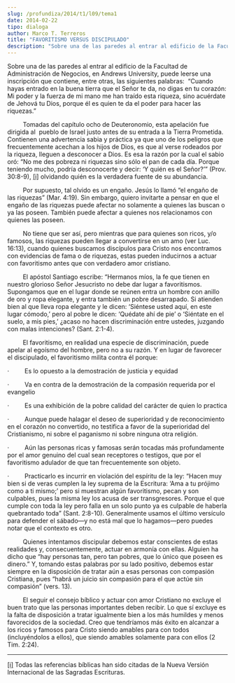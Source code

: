 ```yaml
---
slug: /profundiza/2014/t1/l09/tema1
date: 2014-02-22
tipo: dialoga
author: Marco T. Terreros
title: "FAVORITISMO VERSUS DISCIPULADO"
description: "Sobre una de las paredes al entrar al edificio de la Facultad de Administración  de Negocios, en Andrews University, puede leerse una inscripción que contiene,  entre otras, las siguientes palabras: “Cuando hayas entrado en la buena tierra  que el Señor te da, no digas en tu c..."
---
```


Sobre una de las paredes al entrar al edificio de la Facultad de Administración de Negocios, en Andrews University, puede leerse una inscripción que contiene, entre otras, las siguientes palabras:  “Cuando hayas entrado en la buena tierra que el Señor te da, no digas en tu corazón: Mi poder y la fuerza de mi mano me han traído esta riqueza, sino acuérdate de Jehová tu Dios, porque él es quien te da el poder para hacer las riquezas.”

         Tomadas del capítulo ocho de Deuteronomio, esta apelación fue dirigida al  pueblo de Israel justo antes de su entrada a la Tierra Prometida. Contienen una advertencia sabia y práctica ya que uno de los peligros que frecuentemente acechan a los hijos de Dios, es que al verse rodeados por la riqueza, lleguen a desconocer a Dios. Es esa la razón por la cual el sabio oró: “No me des pobreza ni riquezas sino sólo el pan de cada día. Porque teniendo mucho, podría desconocerte y decir: ‘Y quién es el Señor?’” (Prov. 30:8-9), [[i]](#_edn1 "") olvidando quién es la verdadera fuente de su abundancia.

         Por supuesto, tal olvido es un engaño. Jesús lo llamó “el engaño de las riquezas” (Mar. 4:19). Sin embargo, quiero invitarte a pensar en que el engaño de las riquezas puede afectar no solamente a quienes las buscan o ya las poseen. También puede afectar a quienes nos relacionamos con quienes las poseen.

         No tiene que ser así, pero mientras que para quienes son ricos, y/o famosos, las riquezas pueden llegar a convertirse en un amo (ver Luc. 16:13), cuando quienes buscamos discípulos para Cristo nos encontramos con evidencias de fama o de riquezas, estas pueden inducirnos a actuar con favoritismo antes que con verdadero amor cristiano.

         El apóstol Santiago escribe: “Hermanos míos, la fe que tienen en nuestro glorioso Señor Jesucristo no debe dar lugar a favoritismos. Supongamos que en el lugar donde se reúnen entra un hombre con anillo de oro y ropa elegante, y entra también un pobre desarrapado. Si atienden bien al que lleva ropa elegante y le dicen: ‘Siéntese usted aquí, en este lugar cómodo,’ pero al pobre le dicen: ‘Quédate ahí de pie’ o ‘Siéntate en el suelo, a mis pies,’ ¿acaso no hacen discriminación entre ustedes, juzgando con malas intenciones? (Sant. 2:1-4).

         El favoritismo, en realidad una especie de discriminación, puede apelar al egoísmo del hombre, pero no a su razón. Y en lugar de favorecer el discipulado, el favoritismo milita contra él porque:

·         Es lo opuesto a la demostración de justicia y equidad

·         Va en contra de la demostración de la compasión requerida por el evangelio

·         Es una exhibición de la pobre calidad del carácter de quien lo practica

·         Aunque puede halagar el deseo de superioridad y de reconocimiento en el corazón no convertido, no testifica a favor de la superioridad del Cristianismo, ni sobre el paganismo ni sobre ninguna otra religión.

·         Aún las personas ricas y famosas serán tocadas más profundamente por el amor genuino del cual sean receptores o testigos, que por el favoritismo adulador de que tan frecuentemente son objeto.

·         Practicarlo es incurrir en violación del espíritu de la ley: “Hacen muy bien si de veras cumplen la ley suprema de la Escritura: ‘Ama a tu prójimo como a ti mismo;’ pero si muestran algún favoritismo, pecan y son culpables, pues la misma ley los acusa de ser transgresores. Porque el que cumple con toda la ley pero falla en un solo punto ya es culpable de haberla quebrantado toda” (Sant. 2:8-10). Generalmente usamos el último versículo para defender el sábado—y no está mal que lo hagamos—pero puedes notar que el contexto es otro.

         Quienes intentamos discipular debemos estar conscientes de estas realidades y, consecuentemente, actuar en armonía con ellas. Alguien ha dicho que “hay personas tan, pero tan pobres, que lo único que poseen es dinero.” Y, tomando estas palabras por su lado positivo, debemos estar siempre en la disposición de tratar aún a esas personas con compasión Cristiana, pues “habrá un juicio sin compasión para el que actúe sin compasión” (vers. 13).

         El seguir el consejo bíblico y actuar con amor Cristiano no excluye el buen trato que las personas importantes deben recibir. Lo que sí excluye es la falta de disposición a tratar igualmente bien a los más humildes y menos favorecidos de la sociedad. Creo que tendríamos más éxito en alcanzar a los ricos y famosos para Cristo siendo amables para con todos (incluyéndolos a ellos), que siendo amables solamente para con ellos (2 Tim. 2:24).

* * *

[[i]](#_ednref1 "") Todas las referencias bíblicas han sido citadas de la Nueva Versión Internacional de las Sagradas Escrituras.
